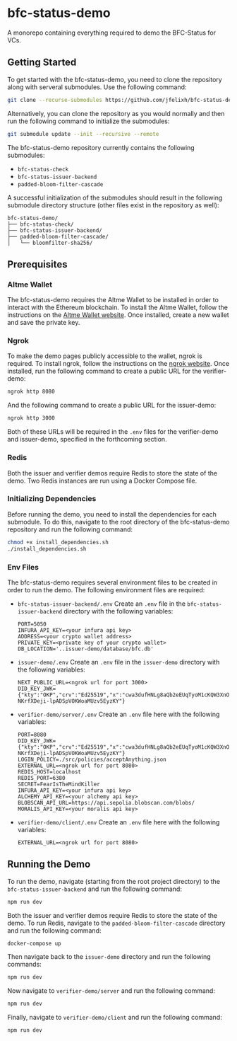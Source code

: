 # bfc-status-demo
A monorepo containing everything required to demo the BFC-Status for VCs.

## Getting Started
To get started with the bfc-status-demo, you need to clone the repository along with serveral submodules. Use the following command:

```sh
git clone --recurse-submodules https://github.com/jfelixh/bfc-status-demo.git
```

Alternatively, you can clone the repository as you would normally and then run the following command to initialize the submodules:

```sh
git submodule update --init --recursive --remote
```

The bfc-status-demo repository currently contains the following submodules:
- `bfc-status-check`
- `bfc-status-issuer-backend`
- `padded-bloom-filter-cascade`

A successful initialization of the submodules should result in the following submodule directory structure (other files exist in the repository as well):

```
bfc-status-demo/
├── bfc-status-check/
├── bfc-status-issuer-backend/
├── padded-bloom-filter-cascade/
│   └── bloomfilter-sha256/
```

## Prerequisites

### Altme Wallet
The bfc-status-demo requires the Altme Wallet to be installed in order to interact with the Ethereum blockchain. To install the Altme Wallet, follow the instructions on the [Altme Wallet website](https://altme.io/). Once installed, create a new wallet and save the private key.

### Ngrok
To make the demo pages publicly accessible to the wallet, ngrok is required. To install ngrok, follow the instructions on the [ngrok website](https://ngrok.com/download). Once installed, run the following command to create a public URL for the verifier-demo:

```sh
ngrok http 8080
```

And the following command to create a public URL for the issuer-demo:

```sh
ngrok http 3000
```

Both of these URLs will be required in the `.env` files for the verifier-demo and issuer-demo, specified in the forthcoming section.

### Redis
Both the issuer and verifier demos require Redis to store the state of the demo. Two Redis instances are run using a Docker Compose file.

### Initializing Dependencies
Before running the demo, you need to install the dependencies for each submodule. To do this, navigate to the root directory of the bfc-status-demo repository and run the following command:

```sh
chmod +x install_dependencies.sh
./install_dependencies.sh
```


### Env Files
The bfc-status-demo requires several environment files to be created in order to run the demo. The following environment files are required:

- `bfc-status-issuer-backend/.env`
Create an `.env` file in the `bfc-status-issuer-backend` directory with the following variables:

    ```
    PORT=5050
    INFURA_API_KEY=<your infura api key>
    ADDRESS=<your crypto wallet address>
    PRIVATE_KEY=<private key of your crypto wallet>
    DB_LOCATION='..issuer-demo/database/bfc.db'
    ```

- `issuer-demo/.env`
Create an `.env` file in the `issuer-demo` directory with the following variables:

    ```
    NEXT_PUBLIC_URL=<ngrok url for port 3000>
    DID_KEY_JWK={"kty":"OKP","crv":"Ed25519","x":"cwa3dufHNLg8aQb2eEUqTyoM1cKQW3XnOkMkj_AAl5M","d":"me03qhLByT-NKrfXDeji-lpADSpVOKWoaMUzv5EyzKY"}
    ```

- `verifier-demo/server/.env`
Create an `.env` file here with the following variables:

    ```
    PORT=8080
    DID_KEY_JWK={"kty":"OKP","crv":"Ed25519","x":"cwa3dufHNLg8aQb2eEUqTyoM1cKQW3XnOkMkj_AAl5M","d":"me03qhLByT-NKrfXDeji-lpADSpVOKWoaMUzv5EyzKY"}
    LOGIN_POLICY=./src/policies/acceptAnything.json
    EXTERNAL_URL=<ngrok url for port 8080>
    REDIS_HOST=localhost
    REDIS_PORT=6380
    SECRET=FearIsTheMindKiller
    INFURA_API_KEY=<your infura api key>
    ALCHEMY_API_KEY=<your alchemy api key>
    BLOBSCAN_API_URL=https://api.sepolia.blobscan.com/blobs/
    MORALIS_API_KEY=<your moralis api key>
    ```

- `verifier-demo/client/.env`
Create an `.env` file here with the following variables:

    ```
    EXTERNAL_URL=<ngrok url for port 8080>
    ```

## Running the Demo

To run the demo, navigate (starting from the root project directory) to the `bfc-status-issuer-backend` and run the following command:

```sh
npm run dev
```

Both the issuer and verifier demos require Redis to store the state of the demo. To run Redis, navigate to the `padded-bloom-filter-cascade` directory and run the following command:

```sh
docker-compose up
```

Then navigate back to the `issuer-demo` directory and run the following commands:

```sh
npm run dev
```

Now navigate to `verifier-demo/server` and run the following command:

```sh
npm run dev
```

Finally, navigate to `verifier-demo/client` and run the following command:

```sh
npm run dev
```